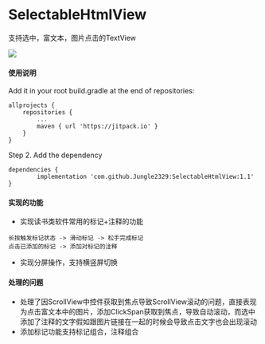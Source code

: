 # SelectableHtmlView
支持选中，富文本，图片点击的TextView

[![](https://jitpack.io/v/Jungle2329/SelectableHtmlView.svg)](https://jitpack.io/#Jungle2329/SelectableHtmlView)

#### 使用说明
Add it in your root build.gradle at the end of repositories:

	allprojects {
		repositories {
			...
			maven { url 'https://jitpack.io' }
		}
	}
Step 2. Add the dependency

	dependencies {
	        implementation 'com.github.Jungle2329:SelectableHtmlView:1.1'
	}
  
#### 实现的功能
- 实现读书类软件常用的标记+注释的功能  
```
长按触发标记状态 -> 滑动标记 -> 松手完成标记
点击已添加的标记 -> 添加对标记的注释
```
- 实现分屏操作，支持横竖屏切换


#### 处理的问题
- 处理了因ScrollView中控件获取到焦点导致ScrollView滚动的问题，直接表现为点击富文本中的图片，添加ClickSpan获取到焦点，导致自动滚动，而选中添加了注释的文字假如跟图片链接在一起的时候会导致点击文字也会出现滚动
- 添加标记功能支持标记组合，注释组合
